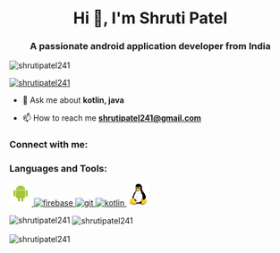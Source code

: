 <h1 align="center">Hi 👋, I'm Shruti Patel</h1>
<h3 align="center">A passionate android application developer from India</h3>

<p align="left"> <img src="https://komarev.com/ghpvc/?username=shrutipatel241&label=Profile%20views&color=0e75b6&style=flat" alt="shrutipatel241" /> </p>

<p align="left"> <a href="https://github.com/ryo-ma/github-profile-trophy"><img src="https://github-profile-trophy.vercel.app/?username=shrutipatel241" alt="shrutipatel241" /></a> </p>

- 💬 Ask me about **kotlin, java**

- 📫 How to reach me **shrutipatel241@gmail.com**

<h3 align="left">Connect with me:</h3>
<p align="left">
</p>

<h3 align="left">Languages and Tools:</h3>
<p align="left"> <a href="https://developer.android.com" target="_blank" rel="noreferrer"> <img src="https://raw.githubusercontent.com/devicons/devicon/master/icons/android/android-original-wordmark.svg" alt="android" width="40" height="40"/> </a> <a href="https://firebase.google.com/" target="_blank" rel="noreferrer"> <img src="https://www.vectorlogo.zone/logos/firebase/firebase-icon.svg" alt="firebase" width="40" height="40"/> </a> <a href="https://git-scm.com/" target="_blank" rel="noreferrer"> <img src="https://www.vectorlogo.zone/logos/git-scm/git-scm-icon.svg" alt="git" width="40" height="40"/> </a> <a href="https://kotlinlang.org" target="_blank" rel="noreferrer"> <img src="https://www.vectorlogo.zone/logos/kotlinlang/kotlinlang-icon.svg" alt="kotlin" width="40" height="40"/> </a> <a href="https://www.linux.org/" target="_blank" rel="noreferrer"> <img src="https://raw.githubusercontent.com/devicons/devicon/master/icons/linux/linux-original.svg" alt="linux" width="40" height="40"/> </a> </p>

<p><img align="left" src="https://github-readme-stats.vercel.app/api/top-langs?username=shrutipatel241&show_icons=true&locale=en&layout=compact" alt="shrutipatel241" /></p>

<p>&nbsp;<img align="center" src="https://github-readme-stats.vercel.app/api?username=shrutipatel241&show_icons=true&locale=en" alt="shrutipatel241" /></p>

<p><img align="center" src="https://github-readme-streak-stats.herokuapp.com/?user=shrutipatel241&" alt="shrutipatel241" /></p>
